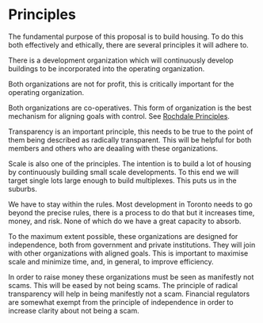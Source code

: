 # Principles

The fundamental purpose of this proposal is to build housing.  To do this both effectively and ethically, there are several principles it will adhere to.

There is a development organization which will continuously develop buildings to be incorporated into the operating organization.  

Both organizations are not for profit, this is critically important for the operating organization.

Both organizations are co-operatives.  This form of organization is the best mechanism for aligning goals with control. See [Rochdale Principles](rochdale.html).

Transparency is an important principle, this needs to be true to the point of them being described as radically transparent.  This will be helpful for both members and others who are deaaling with these organizations.

Scale is also one of the principles.  The intention is to build a lot of housing by continuously building small scale developments.  To this end we will target single lots large enough to build multiplexes.  This puts us in the suburbs.  

We have to stay within the rules.  Most development in Toronto needs to go beyond the precise rules, there is a process to do that but it increases time, money, and risk.  None of which do we have a great capacity to absorb.

To the maximum extent possible, these organizations are designed for independence, both from government and private institutions.  They will join with other organizations with aligned goals.  This is important to maximise scale and minimize time, and, in general, to improve efficiency.

In order to raise money these organizations must be seen as manifestly not scams.  This will be eased by not being scams.  The principle of radical transparency will help in being manifestly not a scam. Financial regulators are somewhat exempt from the principle of independence in order to increase clarity about not being a scam.

